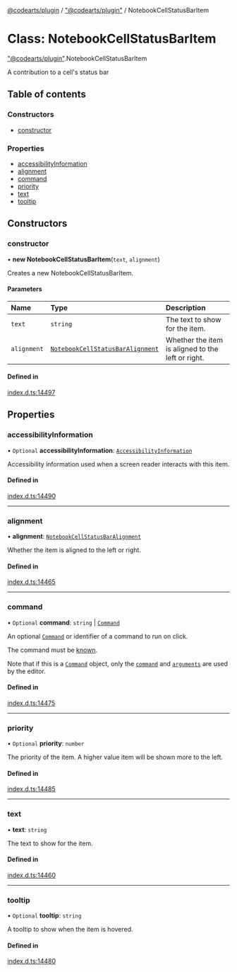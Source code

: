 [@codearts/plugin](../README.md) / ["@codearts/plugin"](../modules/_codearts_plugin_.md) / NotebookCellStatusBarItem

# Class: NotebookCellStatusBarItem

["@codearts/plugin"](../modules/_codearts_plugin_.md).NotebookCellStatusBarItem

A contribution to a cell's status bar

## Table of contents

### Constructors

- [constructor](codearts_plugin_.NotebookCellStatusBarItem.md#constructor)

### Properties

- [accessibilityInformation](codearts_plugin_.NotebookCellStatusBarItem.md#accessibilityinformation)
- [alignment](codearts_plugin_.NotebookCellStatusBarItem.md#alignment)
- [command](codearts_plugin_.NotebookCellStatusBarItem.md#command)
- [priority](codearts_plugin_.NotebookCellStatusBarItem.md#priority)
- [text](codearts_plugin_.NotebookCellStatusBarItem.md#text)
- [tooltip](codearts_plugin_.NotebookCellStatusBarItem.md#tooltip)

## Constructors

### constructor

• **new NotebookCellStatusBarItem**(`text`, `alignment`)

Creates a new NotebookCellStatusBarItem.

#### Parameters

| Name | Type | Description |
| :------ | :------ | :------ |
| `text` | `string` | The text to show for the item. |
| `alignment` | [`NotebookCellStatusBarAlignment`](../enums/codearts_plugin_.NotebookCellStatusBarAlignment.md) | Whether the item is aligned to the left or right. |

#### Defined in

[index.d.ts:14497](https://github.com/huaweicloud/cloudide-plugin-api/blob/03b481c/index.d.ts#L14497)

## Properties

### accessibilityInformation

• `Optional` **accessibilityInformation**: [`AccessibilityInformation`](../interfaces/codearts_plugin_.AccessibilityInformation.md)

Accessibility information used when a screen reader interacts with this item.

#### Defined in

[index.d.ts:14490](https://github.com/huaweicloud/cloudide-plugin-api/blob/03b481c/index.d.ts#L14490)

___

### alignment

• **alignment**: [`NotebookCellStatusBarAlignment`](../enums/codearts_plugin_.NotebookCellStatusBarAlignment.md)

Whether the item is aligned to the left or right.

#### Defined in

[index.d.ts:14465](https://github.com/huaweicloud/cloudide-plugin-api/blob/03b481c/index.d.ts#L14465)

___

### command

• `Optional` **command**: `string` \| [`Command`](../interfaces/codearts_plugin_.Command.md)

An optional [`Command`](../interfaces/codearts_plugin_.Command.md) or identifier of a command to run on click.

The command must be [known](../modules/codearts_plugin_.commands.md#getcommands).

Note that if this is a [`Command`](../interfaces/codearts_plugin_.Command.md) object, only the [`command`](../interfaces/codearts_plugin_.Command.md#command) and [`arguments`](../interfaces/codearts_plugin_.Command.md#arguments)
are used by the editor.

#### Defined in

[index.d.ts:14475](https://github.com/huaweicloud/cloudide-plugin-api/blob/03b481c/index.d.ts#L14475)

___

### priority

• `Optional` **priority**: `number`

The priority of the item. A higher value item will be shown more to the left.

#### Defined in

[index.d.ts:14485](https://github.com/huaweicloud/cloudide-plugin-api/blob/03b481c/index.d.ts#L14485)

___

### text

• **text**: `string`

The text to show for the item.

#### Defined in

[index.d.ts:14460](https://github.com/huaweicloud/cloudide-plugin-api/blob/03b481c/index.d.ts#L14460)

___

### tooltip

• `Optional` **tooltip**: `string`

A tooltip to show when the item is hovered.

#### Defined in

[index.d.ts:14480](https://github.com/huaweicloud/cloudide-plugin-api/blob/03b481c/index.d.ts#L14480)
